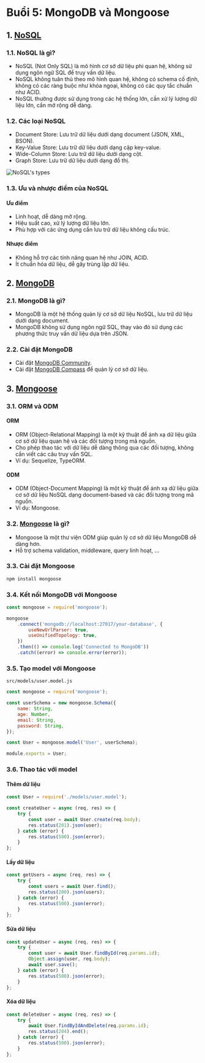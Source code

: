# Buổi 5: MongoDB và Mongoose

## 1. [NoSQL](https://www.mongodb.com/en/resources/basics/databases/nosql-explained)

### 1.1. NoSQL là gì?

-   NoSQL (Not Only SQL) là mô hình cơ sở dữ liệu phi quan hệ, không sử dụng ngôn ngữ SQL để truy vấn dữ liệu.
-   NoSQL không tuân thủ theo mô hình quan hệ, không có schema cố định, không có các ràng buộc như khóa ngoại, không có các quy tắc chuẩn như ACID.
-   NoSQL thường được sử dụng trong các hệ thống lớn, cần xử lý lượng dữ liệu lớn, cần mở rộng dễ dàng.

### 1.2. Các loại NoSQL

-   Document Store: Lưu trữ dữ liệu dưới dạng document (JSON, XML, BSON).
-   Key-Value Store: Lưu trữ dữ liệu dưới dạng cặp key-value.
-   Wide-Column Store: Lưu trữ dữ liệu dưới dạng cột.
-   Graph Store: Lưu trữ dữ liệu dưới dạng đồ thị.

![NoSQL's types](https://learn.microsoft.com/en-us/dotnet/architecture/cloud-native/media/types-of-nosql-datastores.png)

### 1.3. Ưu và nhược điểm của NoSQL

#### Ưu điểm

-   Linh hoạt, dễ dàng mở rộng.
-   Hiệu suất cao, xử lý lượng dữ liệu lớn.
-   Phù hợp với các ứng dụng cần lưu trữ dữ liệu không cấu trúc.

#### Nhược điểm

-   Không hỗ trợ các tính năng quan hệ như JOIN, ACID.
-   Ít chuẩn hóa dữ liệu, dễ gây trùng lặp dữ liệu.

## 2. [MongoDB](https://www.mongodb.com/)

### 2.1. MongoDB là gì?

-   MongoDB là một hệ thống quản lý cơ sở dữ liệu NoSQL, lưu trữ dữ liệu dưới dạng document.
-   MongoDB không sử dụng ngôn ngữ SQL, thay vào đó sử dụng các phương thức truy vấn dữ liệu dựa trên JSON.

### 2.2. Cài đặt MongoDB

-   Cài đặt [MongoDB Community](https://www.mongodb.com/try/download/community).
-   Cài đặt [MongoDB Compass](https://www.mongodb.com/try/download/compass) để quản lý cơ sở dữ liệu.

## 3. [Mongoose](https://mongoosejs.com/)

### 3.1. ORM và ODM

#### ORM

-   ORM (Object-Relational Mapping) là một kỹ thuật để ánh xạ dữ liệu giữa cơ sở dữ liệu quan hệ và các đối tượng trong mã nguồn.
-   Cho phép thao tác với dữ liệu dễ dàng thông qua các đối tượng, không cần viết các câu truy vấn SQL.
-   Ví dụ: Sequelize, TypeORM.

#### ODM

-   ODM (Object-Document Mapping) là một kỹ thuật để ánh xạ dữ liệu giữa cơ sở dữ liệu NoSQL dạng document-based và các đối tượng trong mã nguồn.
-   Ví dụ: Mongoose.

### 3.2. [Mongoose](https://mongoosejs.com/) là gì?

-   Mongoose là một thư viện ODM giúp quản lý cơ sở dữ liệu MongoDB dễ dàng hơn.
-   Hỗ trợ schema validation, middleware, query linh hoạt, ...

### 3.3. Cài đặt Mongoose

```bash
npm install mongoose
```

### 3.4. Kết nối MongoDB với Mongoose

```js
const mongoose = require('mongoose');

mongoose
    .connect('mongodb://localhost:27017/your-database', {
        useNewUrlParser: true,
        useUnifiedTopology: true,
    })
    .then(() => console.log('Connected to MongoDB'))
    .catch((error) => console.error(error));
```

### 3.5. Tạo model với Mongoose

`src/models/user.model.js`

```js
const mongoose = require('mongoose');

const userSchema = new mongoose.Schema({
    name: String,
    age: Number,
    email: String,
    password: String,
});

const User = mongoose.model('User', userSchema);

module.exports = User;
```

### 3.6. Thao tác với model

#### Thêm dữ liệu

```js
const User = require('./models/user.model');

const createUser = async (req, res) => {
    try {
        const user = await User.create(req.body);
        res.status(201).json(user);
    } catch (error) {
        res.status(500).json(error);
    }
};
```

#### Lấy dữ liệu

```js
const getUsers = async (req, res) => {
    try {
        const users = await User.find();
        res.status(200).json(users);
    } catch (error) {
        res.status(500).json(error);
    }
};
```

#### Sửa dữ liệu

```js
const updateUser = async (req, res) => {
    try {
        const user = await User.findById(req.params.id);
        Object.assign(user, req.body);
        await user.save();
    } catch (error) {
        res.status(500).json(error);
    }
};
```

#### Xóa dữ liệu

```js
const deleteUser = async (req, res) => {
    try {
        await User.findByIdAndDelete(req.params.id);
        res.status(204).end();
    } catch (error) {
        res.status(500).json(error);
    }
};
```
